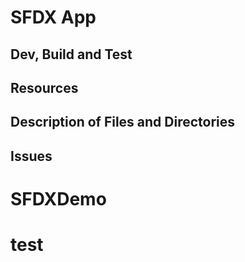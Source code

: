 # SFDX App

## Dev, Build and Test

## Resources

## Description of Files and Directories

## Issues

# SFDXDemo
# test
